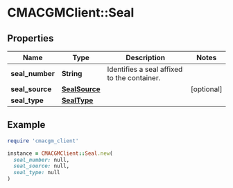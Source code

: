 # CMACGMClient::Seal

## Properties

| Name | Type | Description | Notes |
| ---- | ---- | ----------- | ----- |
| **seal_number** | **String** | Identifies a seal affixed to the container. |  |
| **seal_source** | [**SealSource**](SealSource.md) |  | [optional] |
| **seal_type** | [**SealType**](SealType.md) |  |  |

## Example

```ruby
require 'cmacgm_client'

instance = CMACGMClient::Seal.new(
  seal_number: null,
  seal_source: null,
  seal_type: null
)
```

